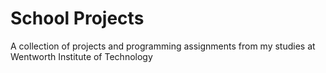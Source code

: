 # School Projects
A collection of projects and programming assignments from my studies at Wentworth Institute of Technology
